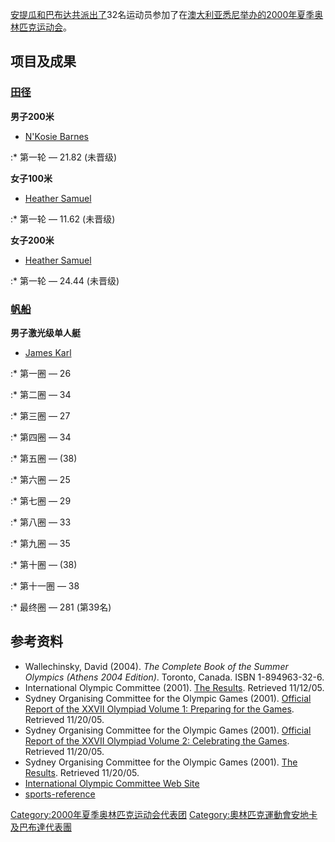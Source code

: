 [安提瓜和巴布达共派出了](../Page/安提瓜和巴布达.md "wikilink")32名运动员参加了在[澳大利亚](../Page/澳大利亚.md "wikilink")[悉尼举办的](../Page/悉尼.md "wikilink")[2000年夏季奥林匹克运动会](../Page/2000年夏季奥林匹克运动会.md "wikilink")。

## 项目及成果

### [田径](../Page/2000年夏季奥林匹克运动会田径比赛.md "wikilink")

**男子200米**

  - [N'Kosie Barnes](../Page/N'Kosie_Barnes.md "wikilink")

:\* 第一轮 — 21.82 (未晋级)

**女子100米**

  - [Heather Samuel](../Page/Heather_Samuel.md "wikilink")

:\* 第一轮 — 11.62 (未晋级)

**女子200米**

  - [Heather Samuel](../Page/Heather_Samuel.md "wikilink")

:\* 第一轮 — 24.44 (未晋级)

### [帆船](../Page/2000年夏季奥林匹克运动会帆船比赛.md "wikilink")

**男子激光级单人艇**

  - [James Karl](../Page/James_Karl.md "wikilink")

:\* 第一圈 — 26

:\* 第二圈 — 34

:\* 第三圈 — 27

:\* 第四圈 — 34

:\* 第五圈 — (38)

:\* 第六圈 — 25

:\* 第七圈 — 29

:\* 第八圈 — 33

:\* 第九圈 — 35

:\* 第十圈 — (38)

:\* 第十一圈 — 38

:\* 最终圈 — 281 (第39名)

## 参考资料

  - Wallechinsky, David (2004). *The Complete Book of the Summer
    Olympics (Athens 2004 Edition)*. Toronto, Canada. ISBN
    1-894963-32-6.
  - International Olympic Committee (2001). [The
    Results](http://www.gamesinfo.com.au/results/results.pdf). Retrieved
    11/12/05.
  - Sydney Organising Committee for the Olympic Games (2001). [Official
    Report of the XXVII Olympiad Volume 1: Preparing for the
    Games](http://www.aafla.org/6oic/OfficialReports/2000/2000v1.pdf).
    Retrieved 11/20/05.
  - Sydney Organising Committee for the Olympic Games (2001). [Official
    Report of the XXVII Olympiad Volume 2: Celebrating the
    Games](http://www.aafla.org/6oic/OfficialReports/2000/2000v2.pdf).
    Retrieved 11/20/05.
  - Sydney Organising Committee for the Olympic Games (2001). [The
    Results](http://www.aafla.org/6oic/OfficialReports/2000/Results.pdf).
    Retrieved 11/20/05.
  - [International Olympic Committee Web Site](http://www.olympic.org)
  - [sports-reference](http://www.sports-reference.com/olympics/countries/ANT/summer/2000/)

[Category:2000年夏季奥林匹克运动会代表团](https://zh.wikipedia.org/wiki/Category:2000年夏季奥林匹克运动会代表团 "wikilink")
[Category:奧林匹克運動會安地卡及巴布達代表團](https://zh.wikipedia.org/wiki/Category:奧林匹克運動會安地卡及巴布達代表團 "wikilink")